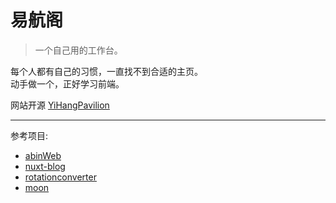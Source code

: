 # 易航阁

> 一个自己用的工作台。  

每个人都有自己的习惯，一直找不到合适的主页。  
动手做一个，正好学习前端。  
  
网站开源 [YiHangPavilion](https://github.com/BeyondXinDeveloperHub/YiHangPavilion)  



---

参考项目:  
  * [abinWeb](https://github.com/web-abin/abinWeb)
  * [nuxt-blog](https://github.com/chansee97/nuxt-blog)
  * [rotationconverter](https://github.com/gaschler/rotationconverter)
  * [moon](https://github.com/jic999/moon-web-start)


